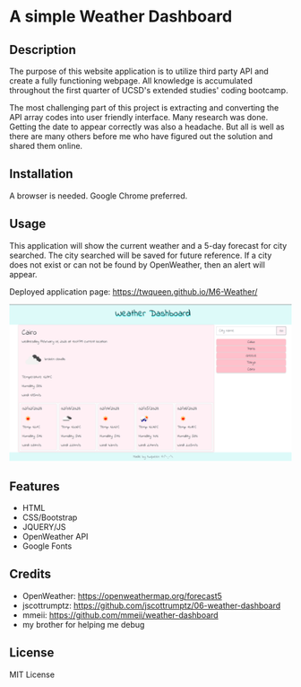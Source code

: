 # A simple Weather Dashboard

## Description
The purpose of this website application is to utilize third party API and create a fully functioning webpage. All knowledge is accumulated throughout the first quarter of UCSD's extended studies' coding bootcamp.

The most challenging part of this project is extracting and converting the API array codes into user friendly interface. Many research was done. Getting the date to appear correctly was also a headache. But all is well as there are many others before me who have figured out the solution and shared them online.

## Installation
A browser is needed. Google Chrome preferred.

## Usage
This application will show the current weather and a 5-day forecast for city searched. The city searched will be saved for future reference. If a city does not exist or can not be found by OpenWeather, then an alert will appear.

Deployed application page:
https://twqueen.github.io/M6-Weather/

![Webpage Screenshot](./assets/WeatherDashboardScreenshot.png)

## Features
* HTML
* CSS/Bootstrap
* JQUERY/JS
* OpenWeather API
* Google Fonts

## Credits
* OpenWeather: https://openweathermap.org/forecast5
* jscottrumptz: https://github.com/jscottrumptz/06-weather-dashboard
* mmeii: https://github.com/mmeii/weather-dashboard
* my brother for helping me debug

## License
MIT License

